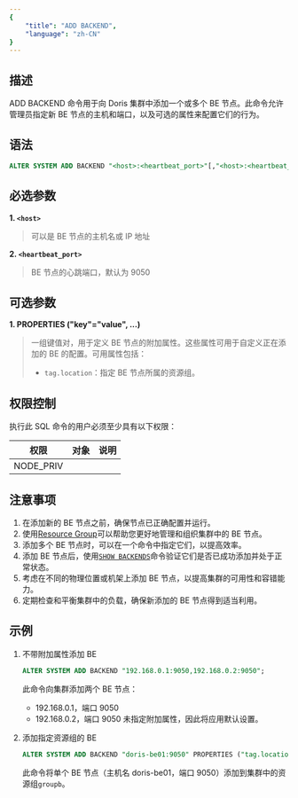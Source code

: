 ```yaml
---
{
    "title": "ADD BACKEND",
    "language": "zh-CN"
}
---
```


## 描述

ADD BACKEND 命令用于向 Doris 集群中添加一个或多个 BE 节点。此命令允许管理员指定新 BE 节点的主机和端口，以及可选的属性来配置它们的行为。

## 语法

```sql
ALTER SYSTEM ADD BACKEND "<host>:<heartbeat_port>"[,"<host>:<heartbeat_port>"...] [PROPERTIES ("<key>"="<value>" [, ...] )]
```

## 必选参数

**1. `<host>`**

> 可以是 BE 节点的主机名或 IP 地址

**2. `<heartbeat_port>`**

> BE 节点的心跳端口，默认为 9050

## 可选参数

**1. PROPERTIES ("key"="value", ...)**

> 一组键值对，用于定义 BE 节点的附加属性。这些属性可用于自定义正在添加的 BE 的配置。可用属性包括：
> - `tag.location`：指定 BE 节点所属的资源组。

## 权限控制

执行此 SQL 命令的用户必须至少具有以下权限：

| 权限        | 对象 | 说明 |
|-----------|----|----|
| NODE_PRIV |    |    |

## 注意事项

1. 在添加新的 BE 节点之前，确保节点已正确配置并运行。
2. 使用[Resource Group](../../../../admin-manual/workload-management/resource-group.md)可以帮助您更好地管理和组织集群中的 BE 节点。
3. 添加多个 BE 节点时，可以在一个命令中指定它们，以提高效率。
4. 添加 BE 节点后，使用[`SHOW BACKENDS`](./SHOW-BACKENDS.md)命令验证它们是否已成功添加并处于正常状态。
5. 考虑在不同的物理位置或机架上添加 BE 节点，以提高集群的可用性和容错能力。
6. 定期检查和平衡集群中的负载，确保新添加的 BE 节点得到适当利用。

## 示例

1. 不带附加属性添加 BE
   ```sql
   ALTER SYSTEM ADD BACKEND "192.168.0.1:9050,192.168.0.2:9050";
   ```
   此命令向集群添加两个 BE 节点：
   * 192.168.0.1，端口 9050
   * 192.168.0.2，端口 9050
   未指定附加属性，因此将应用默认设置。

2. 添加指定资源组的 BE
   ```sql
   ALTER SYSTEM ADD BACKEND "doris-be01:9050" PROPERTIES ("tag.location" = "groupb");
   ```
   此命令将单个 BE 节点（主机名 doris-be01，端口 9050）添加到集群中的资源组`groupb`。
